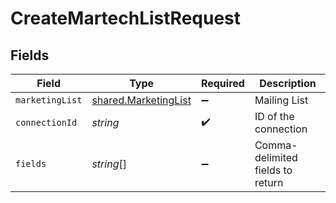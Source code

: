 # CreateMartechListRequest


## Fields

| Field                                                        | Type                                                         | Required                                                     | Description                                                  |
| ------------------------------------------------------------ | ------------------------------------------------------------ | ------------------------------------------------------------ | ------------------------------------------------------------ |
| `marketingList`                                              | [shared.MarketingList](../../models/shared/marketinglist.md) | :heavy_minus_sign:                                           | Mailing List                                                 |
| `connectionId`                                               | *string*                                                     | :heavy_check_mark:                                           | ID of the connection                                         |
| `fields`                                                     | *string*[]                                                   | :heavy_minus_sign:                                           | Comma-delimited fields to return                             |